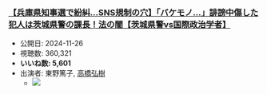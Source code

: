 ### [【兵庫県知事選で紛糾…SNS規制の穴】「バケモノ…」誹謗中傷した犯人は茨城県警の課長！法の闇【茨城県警vs国際政治学者】](https://www.youtube.com/watch?v=ivCNuC0h4iQ)
-   公開日: 2024-11-26
-   視聴数: 360,321
-   **いいね数: 5,601**
-   出演者: 東野篤子, [高橋弘樹](/rehacq_fan/people/高橋弘樹 "wikilink")
    - [![](https://img.youtube.com/vi/ivCNuC0h4iQ/hqdefault.jpg)](https://www.youtube.com/watch?v=ivCNuC0h4iQ)
